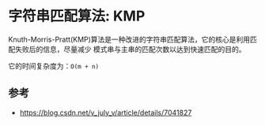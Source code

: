 # 字符串匹配算法: KMP

Knuth-Morris-Pratt(KMP)算法是一种改进的字符串匹配算法，它的核心是利用匹配失败后的信息，尽量减少
模式串与主串的匹配次数以达到快速匹配的目的。

它的时间复杂度为：`O(m + n)`



## 参考
* https://blog.csdn.net/v_july_v/article/details/7041827